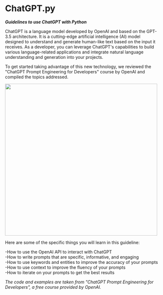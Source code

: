 # ChatGPT.py

***Guidelines to use ChatGPT with Python***

ChatGPT is a language model developed by OpenAI and based on the GPT-3.5 architecture. It is a cutting-edge artificial intelligence (AI) model designed to understand and generate human-like text based on the input it receives. As a developer, you can leverage ChatGPT's capabilities to build various language-related applications and integrate natural language understanding and generation into your projects.

To get started taking advantage of this new technology, we reviewed the "ChatGPT Prompt Engineering for Developers" course by OpenAI and compiled the topics addressed.

<img src="https://docs.kanaries.net/_next/image?url=https%3A%2F%2Fdocs-us.oss-us-west-1.aliyuncs.com%2Fimg%2Fblog-cover-images%2Fchatgpt-prompt-blogheader.png%3Fx-oss-process%3Dimage%2Fresize%2Climit_0%2Cm_fill%2Cw_1536%2Ch_1024%2Fquality%2Cq_100&w=1200&q=75" width="500">


Here are some of the specific things you will learn in this guideline:

-How to use the OpenAI API to interact with ChatGPT \
-How to write prompts that are specific, informative, and engaging \
-How to use keywords and entities to improve the accuracy of your prompts \
-How to use context to improve the fluency of your prompts \
-How to iterate on your prompts to get the best results 




*The code and examples are taken from "ChatGPT Prompt Engineering for Developers", a free course provided by OpenAI.*
